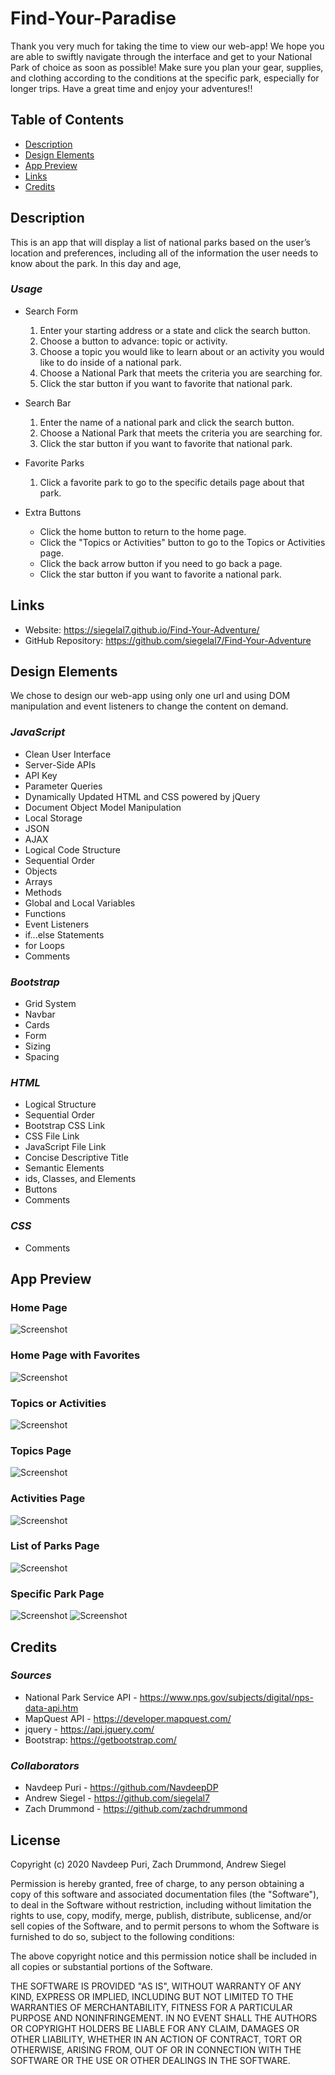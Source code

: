 # Find-Your-Paradise

Thank you very much for taking the time to view our web-app! We hope you are able to swiftly navigate through the interface and get to your National Park of choice as soon as possible! Make sure you plan your gear, supplies, and clothing according to the conditions at the specific park, especially for longer trips. Have a great time and enjoy your adventures!!

## Table of Contents

- [Description](#Description)
- [Design Elements](#Design-Elements)
- [App Preview](#App-Preview)
- [Links](#Links)
- [Credits](#Credits)

## Description

This is an app that will display a list of national parks based on the user’s location and preferences, including all of the information the user needs to know about the park.
In this day and age,

### _Usage_

- Search Form

  1. Enter your starting address or a state and click the search button.
  2. Choose a button to advance: topic or activity.
  3. Choose a topic you would like to learn about or an activity you would like to do inside of a national park.
  4. Choose a National Park that meets the criteria you are searching for.
  5. Click the star button if you want to favorite that national park.

- Search Bar

  1. Enter the name of a national park and click the search button.
  2. Choose a National Park that meets the criteria you are searching for.
  3. Click the star button if you want to favorite that national park.

- Favorite Parks

  1. Click a favorite park to go to the specific details page about that park.

- Extra Buttons
  - Click the home button to return to the home page.
  - Click the "Topics or Activities" button to go to the Topics or Activities page.
  - Click the back arrow button if you need to go back a page.
  - Click the star button if you want to favorite a national park.

## Links

- Website: https://siegelal7.github.io/Find-Your-Adventure/
- GitHub Repository: https://github.com/siegelal7/Find-Your-Adventure

## Design Elements

We chose to design our web-app using only one url and using DOM manipulation and event listeners to change the content on demand.

### _JavaScript_

- Clean User Interface
- Server-Side APIs
- API Key
- Parameter Queries
- Dynamically Updated HTML and CSS powered by jQuery
- Document Object Model Manipulation
- Local Storage
- JSON
- AJAX
- Logical Code Structure
- Sequential Order
- Objects
- Arrays
- Methods
- Global and Local Variables
- Functions
- Event Listeners
- if...else Statements
- for Loops
- Comments

### _Bootstrap_

- Grid System
- Navbar
- Cards
- Form
- Sizing
- Spacing

### _HTML_

- Logical Structure
- Sequential Order
- Bootstrap CSS Link
- CSS File Link
- JavaScript File Link
- Concise Descriptive Title
- Semantic Elements
- ids, Classes, and Elements
- Buttons
- Comments

### _CSS_

- Comments

## App Preview

### Home Page

![Screenshot](assets/images/FindYourAdventure1.png)

### Home Page with Favorites

![Screenshot](assets/images/FindYourAdventure8.png)

### Topics or Activities

![Screenshot](assets/images/FindYourAdventure2.png)

### Topics Page

![Screenshot](assets/images/FindYourAdventure3.png)

### Activities Page

![Screenshot](assets/images/FindYourAdventure4.png)

### List of Parks Page

![Screenshot](assets/images/FindYourAdventure5.png)

### Specific Park Page

![Screenshot](assets/images/FindYourAdventure6.png)
![Screenshot](assets/images/FindYourAdventure7.png)

## Credits

### _Sources_

- National Park Service API - https://www.nps.gov/subjects/digital/nps-data-api.htm
- MapQuest API - https://developer.mapquest.com/
- jquery - https://api.jquery.com/
- Bootstrap: https://getbootstrap.com/

### _Collaborators_

- Navdeep Puri - https://github.com/NavdeepDP
- Andrew Siegel - https://github.com/siegelal7
- Zach Drummond - https://github.com/zachdrummond

## License

Copyright (c) 2020 Navdeep Puri, Zach Drummond, Andrew Siegel

Permission is hereby granted, free of charge, to any person obtaining a copy
of this software and associated documentation files (the "Software"), to deal
in the Software without restriction, including without limitation the rights
to use, copy, modify, merge, publish, distribute, sublicense, and/or sell
copies of the Software, and to permit persons to whom the Software is
furnished to do so, subject to the following conditions:

The above copyright notice and this permission notice shall be included in all
copies or substantial portions of the Software.

THE SOFTWARE IS PROVIDED "AS IS", WITHOUT WARRANTY OF ANY KIND, EXPRESS OR
IMPLIED, INCLUDING BUT NOT LIMITED TO THE WARRANTIES OF MERCHANTABILITY,
FITNESS FOR A PARTICULAR PURPOSE AND NONINFRINGEMENT. IN NO EVENT SHALL THE
AUTHORS OR COPYRIGHT HOLDERS BE LIABLE FOR ANY CLAIM, DAMAGES OR OTHER
LIABILITY, WHETHER IN AN ACTION OF CONTRACT, TORT OR OTHERWISE, ARISING FROM,
OUT OF OR IN CONNECTION WITH THE SOFTWARE OR THE USE OR OTHER DEALINGS IN THE
SOFTWARE.
